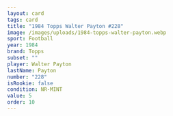```yaml
---
layout: card
tags: card
title: "1984 Topps Walter Payton #228"
image: /images/uploads/1984-topps-walter-payton.webp
sport: Football
year: 1984
brand: Topps
subset: ""
player: Walter Payton
lastName: Payton
number: "228"
isRookie: false
condition: NR-MINT
value: 5
order: 10
---
```

